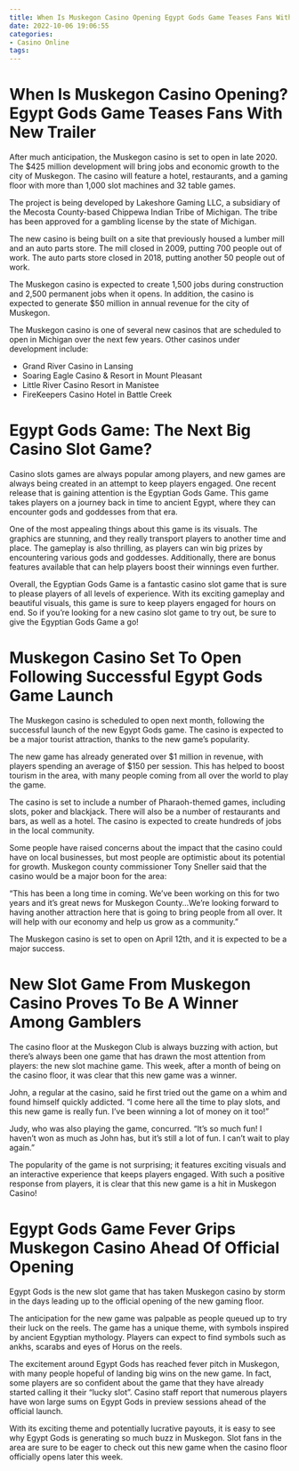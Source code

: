 ```yaml
---
title: When Is Muskegon Casino Opening Egypt Gods Game Teases Fans With New Trailer
date: 2022-10-06 19:06:55
categories:
- Casino Online
tags:
---
```



#  When Is Muskegon Casino Opening? Egypt Gods Game Teases Fans With New Trailer

After much anticipation, the Muskegon casino is set to open in late 2020. The $425 million development will bring jobs and economic growth to the city of Muskegon. The casino will feature a hotel, restaurants, and a gaming floor with more than 1,000 slot machines and 32 table games.

The project is being developed by Lakeshore Gaming LLC, a subsidiary of the Mecosta County-based Chippewa Indian Tribe of Michigan. The tribe has been approved for a gambling license by the state of Michigan.

The new casino is being built on a site that previously housed a lumber mill and an auto parts store. The mill closed in 2009, putting 700 people out of work. The auto parts store closed in 2018, putting another 50 people out of work.



The Muskegon casino is expected to create 1,500 jobs during construction and 2,500 permanent jobs when it opens. In addition, the casino is expected to generate $50 million in annual revenue for the city of Muskegon.

The Muskegon casino is one of several new casinos that are scheduled to open in Michigan over the next few years. Other casinos under development include:

* Grand River Casino in Lansing
* Soaring Eagle Casino & Resort in Mount Pleasant
* Little River Casino Resort in Manistee
* FireKeepers Casino Hotel in Battle Creek

#  Egypt Gods Game: The Next Big Casino Slot Game?

Casino slots games are always popular among players, and new games are always being created in an attempt to keep players engaged. One recent release that is gaining attention is the Egyptian Gods Game. This game takes players on a journey back in time to ancient Egypt, where they can encounter gods and goddesses from that era.

One of the most appealing things about this game is its visuals. The graphics are stunning, and they really transport players to another time and place. The gameplay is also thrilling, as players can win big prizes by encountering various gods and goddesses. Additionally, there are bonus features available that can help players boost their winnings even further.

Overall, the Egyptian Gods Game is a fantastic casino slot game that is sure to please players of all levels of experience. With its exciting gameplay and beautiful visuals, this game is sure to keep players engaged for hours on end. So if you’re looking for a new casino slot game to try out, be sure to give the Egyptian Gods Game a go!

#  Muskegon Casino Set To Open Following Successful Egypt Gods Game Launch

The Muskegon casino is scheduled to open next month, following the successful launch of the new Egypt Gods game. The casino is expected to be a major tourist attraction, thanks to the new game’s popularity.

The new game has already generated over $1 million in revenue, with players spending an average of $150 per session. This has helped to boost tourism in the area, with many people coming from all over the world to play the game.

The casino is set to include a number of Pharaoh-themed games, including slots, poker and blackjack. There will also be a number of restaurants and bars, as well as a hotel. The casino is expected to create hundreds of jobs in the local community.

Some people have raised concerns about the impact that the casino could have on local businesses, but most people are optimistic about its potential for growth. Muskegon county commissioner Tony Sneller said that the casino would be a major boon for the area:

“This has been a long time in coming. We’ve been working on this for two years and it’s great news for Muskegon County…We’re looking forward to having another attraction here that is going to bring people from all over. It will help with our economy and help us grow as a community.”

The Muskegon casino is set to open on April 12th, and it is expected to be a major success.

#  New Slot Game From Muskegon Casino Proves To Be A Winner Among Gamblers 

The casino floor at the Muskegon Club is always buzzing with action, but there’s always been one game that has drawn the most attention from players: the new slot machine game. This week, after a month of being on the casino floor, it was clear that this new game was a winner.

John, a regular at the casino, said he first tried out the game on a whim and found himself quickly addicted. “I come here all the time to play slots, and this new game is really fun. I’ve been winning a lot of money on it too!”

Judy, who was also playing the game, concurred. “It’s so much fun! I haven’t won as much as John has, but it’s still a lot of fun. I can’t wait to play again.”

The popularity of the game is not surprising; it features exciting visuals and an interactive experience that keeps players engaged. With such a positive response from players, it is clear that this new game is a hit in Muskegon Casino!

#  Egypt Gods Game Fever Grips Muskegon Casino Ahead Of Official Opening

Egypt Gods is the new slot game that has taken Muskegon casino by storm in the days leading up to the official opening of the new gaming floor.

The anticipation for the new game was palpable as people queued up to try their luck on the reels. The game has a unique theme, with symbols inspired by ancient Egyptian mythology. Players can expect to find symbols such as ankhs, scarabs and eyes of Horus on the reels.

The excitement around Egypt Gods has reached fever pitch in Muskegon, with many people hopeful of landing big wins on the new game. In fact, some players are so confident about the game that they have already started calling it their “lucky slot”. Casino staff report that numerous players have won large sums on Egypt Gods in preview sessions ahead of the official launch.

With its exciting theme and potentially lucrative payouts, it is easy to see why Egypt Gods is generating so much buzz in Muskegon. Slot fans in the area are sure to be eager to check out this new game when the casino floor officially opens later this week.